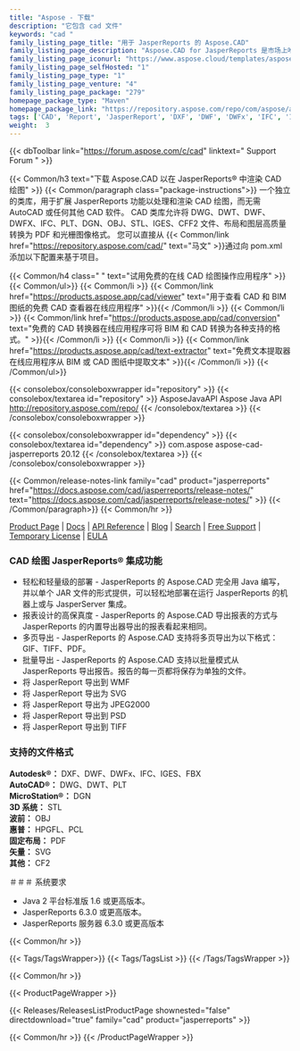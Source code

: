 ```yaml
---
title: "Aspose - 下载"
description: "它包含 cad 文件"
keywords: "cad "
family_listing_page_title: "用于 JasperReports 的 Aspose.CAD"
family_listing_page_description: "Aspose.CAD for JasperReports 是市场上唯一可以将报告从 JasperReports 导出为各种矢量和光栅图像文件格式的解决方案，例如 PDF、WMF、SVG、EMF、BMP、GIF、JPG、JPEG、DICOM、WEBP , JP2, JPEG2000, PNG, TIFF, PSD 和各种 CAD 和 BIM 文件格式：DWG, DXF, DWT, DGN, DWF, DWFX, IFC, STL, IGES, PLT, CF2, OBJ, HPGL, IGS"
family_listing_page_iconurl: "https://www.aspose.cloud/templates/aspose/img/products/cad/aspose_cad-for-jasperreports.svg"
family_listing_page_selfHosted: "1"
family_listing_page_type: "1"
family_listing_page_venture: "4"
family_listing_page_package: "279"
homepage_package_type: "Maven"
homepage_package_link: "https://repository.aspose.com/repo/com/aspose/aspose-cad-jasperreports/"
tags: ['CAD', 'Report', 'JasperReport', 'DXF', 'DWF', 'DWFx', 'IFC', 'IGES', 'FBX', 'DWG', 'DWT', 'PLT', 'DGN', 'STL', 'OBJ', 'HPGFL', 'PCL', 'PDF', 'SVG', 'CF2', '3D', 'WMF', 'SVG', 'JPEG2000', 'PSD', 'TIFF', 'Java', 'JAR']
weight:  3
---
```


{{< dbToolbar link="https://forum.aspose.com/c/cad" linktext=" Support Forum " >}}

{{< Common/h3 text="下载 Aspose.CAD 以在 JasperReports® 中渲染 CAD 绘图"  >}}
{{< Common/paragraph class="package-instructions">}}
一个独立的类库，用于扩展 JasperReports 功能以处理和渲染 CAD 绘图，而无需 AutoCAD 或任何其他 CAD 软件。 CAD 类库允许将 DWG、DWT、DWF、DWFX、IFC、PLT、DGN、OBJ、STL、IGES、CFF2 文件、布局和图层高质量转换为 PDF 和光栅图像格式。
您可以直接从
{{< Common/link href="https://repository.aspose.com/cad/" text="马文"  >}}通过向 pom.xml 添加以下配置来基于项目。

{{< Common/h4 class=" " text="试用免费的在线 CAD 绘图操作应用程序" >}}
{{< Common/ul>}}
{{< Common/li >}}
{{< Common/link href="https://products.aspose.app/cad/viewer" text="用于查看 CAD 和 BIM 图纸的免费 CAD 查看器在线应用程序"  >}}{{< /Common/li >}}
{{< Common/li >}}
{{< Common/link href="https://products.aspose.app/cad/conversion" text="免费的 CAD 转换器在线应用程序可将 BIM 和 CAD 转换为各种支持的格式。"  >}}{{< /Common/li >}}
{{< Common/li >}}
{{< Common/link href="https://products.aspose.app/cad/text-extractor" text="免费文本提取器在线应用程序从 BIM 或 CAD 图纸中提取文本"  >}}{{< /Common/li >}}
{{< /Common/ul>}}

{{< consolebox/consoleboxwrapper id="repository" >}}
   {{< consolebox/textarea id="repository" >}}
      <repository>
      <id>AsposeJavaAPI</id>
      <name>Aspose Java API</name>
      <url>http://repository.aspose.com/repo/</url>
      </repository>
   {{< /consolebox/textarea >}}
{{< /consolebox/consoleboxwrapper >}}

{{< consolebox/consoleboxwrapper id="dependency" >}}
   {{< consolebox/textarea id="dependency" >}}
      <dependency>
      <groupId>com.aspose</groupId>
      <artifactId>aspose-cad-jasperreports</artifactId>
      <version>20.12</version>
      </dependency>
   {{< /consolebox/textarea >}}
{{< /consolebox/consoleboxwrapper >}}

{{< Common/release-notes-link family="cad" product="jasperreports" href="https://docs.aspose.com/cad/jasperreports/release-notes/" text="https://docs.aspose.com/cad/jasperreports/release-notes/"  >}}
{{< /Common/paragraph>}}
{{< Common/hr >}}

[Product Page](https://products.aspose.com/cad/jasperreports/) | [Docs](https://docs.aspose.com/cad/jasperreports/) | [API Reference](https://reference.aspose.com/cad/) | [Blog](https://blog.aspose.com/category/cad/) | [Search](https://search.aspose.com/) | [Free Support](https://forum.aspose.com/c/cad/19) | [Temporary License](https://purchase.aspose.com/temporary-license) | [EULA](https://about.aspose.com/legal/eula/)

### CAD 绘图 JasperReports® 集成功能

- 轻松和轻量级的部署 - JasperReports 的 Aspose.CAD 完全用 Java 编写，并以单个 JAR 文件的形式提供，可以轻松地部署在运行 JasperReports 的机器上或与 JasperServer 集成。
- 报表设计的高保真度 - JasperReports 的 Aspose.CAD 导出报表的方式与 JasperReports 的内置导出器导出的报表看起来相同。
- 多页导出 - JasperReports 的 Aspose.CAD 支持将多页导出为以下格式：GIF、TIFF、PDF。
- 批量导出 - JasperReports 的 Aspose.CAD 支持以批量模式从 JasperReports 导出报告。报告的每一页都将保存为单独的文件。
- 将 JasperReport 导出到 WMF
- 将 JasperReport 导出为 SVG
- 将 JasperReport 导出为 JPEG2000
- 将 JasperReport 导出到 PSD
- 将 JasperReport 导出到 TIFF

### 支持的文件格式

**Autodesk®：** DXF、DWF、DWFx、IFC、IGES、FBX\
**AutoCAD®：** DWG、DWT、PLT\
**MicroStation®：** DGN\
**3D 系统：** STL\
**波前：** OBJ\
**惠普：** HPGFL、PCL\
**固定布局：** PDF\
**矢量：** SVG\
**其他：** CF2

＃＃＃ 系统要求

- Java 2 平台标准版 1.6 或更高版本。
- JasperReports 6.3.0 或更高版本。
- JasperReports 服务器 6.3.0 或更高版本

{{< Common/hr >}}

{{< Tags/TagsWrapper>}}
 {{< Tags/TagsList >}}
{{< /Tags/TagsWrapper >}}

{{< Common/hr >}}

{{< ProductPageWrapper >}}
<!-- ReleasesListProductPage-->
   {{< Releases/ReleasesListProductPage shownested="false"  directdownload="true" family="cad" product="jasperreports" >}}
<!-- /ReleasesListProductPage-->
{{< Common/hr >}}
{{< /ProductPageWrapper >}}


